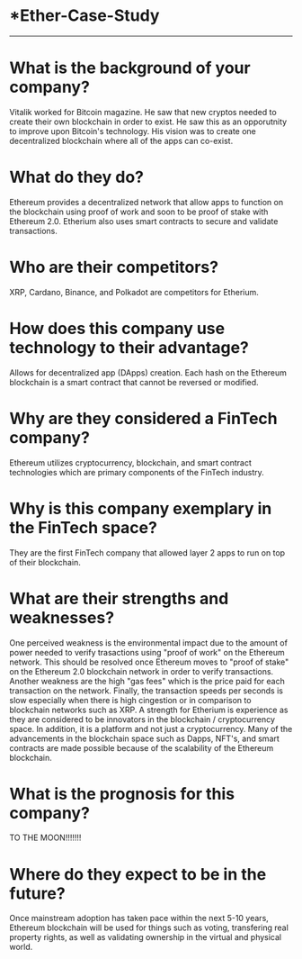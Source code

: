 # *Ether-Case-Study
---
# What is the background of your company? 
Vitalik worked for Bitcoin magazine. He saw that new cryptos needed to create their own blockchain in order to exist. He saw this as an opporutnity to improve upon Bitcoin's technology. His vision was to create one decentralized blockchain where all of the apps can co-exist.
# What do they do? 
Ethereum provides a decentralized network that allow apps to function on the blockchain using proof of work and soon to be proof of stake with Ethereum 2.0. Etherium also uses smart contracts to secure and validate transactions. 
# Who are their competitors? 
XRP, Cardano, Binance, and Polkadot are competitors for Etherium.
# How does this company use technology to their advantage? 
Allows for decentralized app (DApps) creation. Each hash on the Ethereum blockchain is a smart contract that cannot be reversed or modified. 
# Why are they considered a FinTech company?
Ethereum utilizes cryptocurrency, blockchain, and smart contract technologies which are primary components of the FinTech industry.
# Why is this company exemplary in the FinTech space? 
They are the first FinTech company that allowed layer 2 apps to run on top of their blockchain.
# What are their strengths and weaknesses?
One perceived weakness is the environmental impact due to the amount of power needed to verify trasactions using "proof of work" on the Ethereum network. This should be resolved once Ethereum moves to "proof of stake" on the Ethereum 2.0 blockchain network in order to verify transactions. Another weakness are the high "gas fees" which is the price paid for each transaction on the network. Finally, the transaction speeds per seconds is slow especially when there is high cingestion or in comparison to blockchain networks such as XRP. A strength for Etherium is experience as they are considered to be innovators in the blockchain / cryptocurrency space. In addition, it is a platform and not just a cryptocurrency. Many of the advancements in the blockchain space such as Dapps, NFT's, and smart contracts are made possible because of the scalability of the Ethereum blockchain.
# What is the prognosis for this company? 
TO THE MOON!!!!!!!
# Where do they expect to be in the future?
Once mainstream adoption has taken pace within the next 5-10 years, Ethereum blockchain will be used for things such as voting, transfering real property rights, as well as validating ownership in the virtual and physical world.
